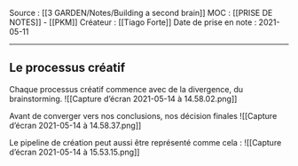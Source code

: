 Source : [[3 GARDEN/Notes/Building a second brain]]
MOC : [[PRISE DE NOTES]] - [[PKM]]
Créateur : [[Tiago Forte]]
Date de prise en note : 2021-05-11
***

## Le processus créatif 
Chaque processus créatif commence avec de la divergence, du brainstorming.
![[Capture d’écran 2021-05-14 à 14.58.02.png]]

Avant de converger vers nos conclusions, nos décision finales
![[Capture d’écran 2021-05-14 à 14.58.37.png]]

Le pipeline de création peut aussi être représenté comme cela : 
![[Capture d’écran 2021-05-14 à 15.53.15.png]]